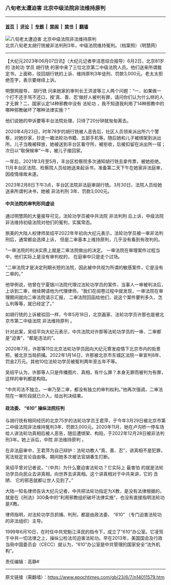 ### 八旬老太遭迫害 北京中级法院非法维持原判

---

#### [首页](../../../..?n14011579) &nbsp;|&nbsp; [评论](../../../../../epoch-comment?n14011579) &nbsp;|&nbsp; [专题](../../../../../epoch-special?n14011579) &nbsp;|&nbsp; [禁闻](../../../../../epoch-news?n14011579) &nbsp;|&nbsp; [禁书](../../../../../books?n14011579) &nbsp;|&nbsp; [翻墙](https://github.com/gfw-breaker/nogfw/blob/master/README.md?n14011579)


<div><img alt="八旬老太遭迫害 北京中级法院非法维持原判" class="attachment-djy_600_400 size-djy_600_400 wp-post-image" src="https://i.epochtimes.com/assets/uploads/2021/11/id13396345-08151-600x400.jpg"/>
<div class="caption">
 北京八旬老太胡行铣被非法判刑3年，中级法院维持冤判。（档案照）（明慧网）
</div></div><hr/><div class="post_content" id="artbody" itemprop="articleBody">
 <!-- article content begin -->
 <p>
  【大纪元2023年06月07日讯】（大纪元记者李洁思综合报导）6月2日，北京81岁的
  <ok href="https://www.epochtimes.com/gb/tag/%E6%B3%95%E8%BD%AE%E5%8A%9F.html">
   法轮功
  </ok>
  学员
  <ok href="https://www.epochtimes.com/gb/tag/%E8%83%A1%E8%A1%8C%E9%93%A3.html">
   胡行铣
  </ok>
  的家中来了三位北京第二中级法院人员。他们送来所谓裁定书，上面称，驳回胡行铣的上诉、维持原判3年徒刑、罚款3,000元。老太太拒绝签字，表示要继续上诉。
 </p>
 <p>
  明慧网报导，
  <ok href="https://www.epochtimes.com/gb/tag/%E8%83%A1%E8%A1%8C%E9%93%A3.html">
   胡行铣
  </ok>
  问来她家的审判长王洪波等三人两个问题：“一、如果做一个打不还手骂不还口，按‘真、善、忍’做好人被判有罪，请问你们认为什么样的人才无罪？二、国家认定14种邪教中没有
  <ok href="https://www.epochtimes.com/gb/tag/%E6%B3%95%E8%BD%AE%E5%8A%9F.html">
   法轮功
  </ok>
  ，我不知道我利用了14种邪教中的哪种邪教破坏了哪种法律实施？”
 </p>
 <p>
  他们说她的申诉要等丰台法院处理，只待了20分钟就匆匆离去。
 </p>
 <p>
  2020年4月23日，时年78岁的胡行铣被人恶告后，社区人员领来派出所六个警察，对她抄家，抄走一箱法轮功书籍、五部手机等。随后她和儿子被绑架到派出所。儿子当晚被释放，她被送到丰台区看守所，被拒收，后被扣留在派出所一宿；次日以“取保候审”一年，被儿子接回家。
 </p>
 <p>
  一年后，2021年3月至5月，丰台区检察院多次通知胡行铣去拿传票，被她拒绝。11月丰台区法院、检察院人员给她送来起诉书，准备第二天下午在她家非法庭审，因疫情缘故未遂。
 </p>
 <p>
  2023年2月8日下午3点，丰台区法院非法庭审胡行铣。3月30日，法院人员给她送来所谓判决书，她被
  <ok href="https://www.epochtimes.com/gb/tag/%E9%9D%9E%E6%B3%95%E5%88%A4%E5%88%91.html">
   非法判刑
  </ok>
  3年、罚款3,000元。
 </p>
 <h4>
  中共法院的审判形同虚设
 </h4>
 <p>
  通过明慧网的大量报导可见，法轮功学员被中共法院
  <ok href="https://www.epochtimes.com/gb/tag/%E9%9D%9E%E6%B3%95%E5%88%A4%E5%88%91.html">
   非法判刑
  </ok>
  后上诉，中级法院非法维持初级法院对他们的冤判，实属常态。
 </p>
 <p class="p1">
  旅美的大陆人权律师吴绍平2022年年初向大纪元表示，法轮功学员被一审非法判刑后，通常都会选择上诉，
  <span class="s1">
   但是二审基本上维持原判，几乎没有看到有改判的。
  </span>
 </p>
 <p class="p1">
  <span class="s1">
   “一审法院的判决实质上就是二审法院做出的决定。
  </span>
  一审法院在审理案件过程当中，他们实际上是没有审判权的，
  <span class="s1">
   在庭审中只是走个过场。
  </span>
 </p>
 <p class="p1">
  “二审法院才是决定刑期长短的法院，因此被中共视为所谓的敏感案件，它是没有二审的。”
 </p>
 <p class="p1">
  他举例说，他曾在宁夏银川法院代理过法轮功学员的案件，当事人一审被判决后，上诉到二审，继续聘请他为代理律师。“我们在阅卷过程中就发现，一审法院在审理期间就向二审法院请示汇报，
  <span class="s1">
   二审法院回函给他们，说这个案件要判多久、怎么判等等，就已经定了。”
  </span>
 </p>
 <p class="p1">
  如胡行铣的上诉被驳回一样，今年5月18日，北京画家、法轮功学员许那也是被北京市第二中级法院
  <ok href="https://www.epochtimes.com/gb/tag/%E9%9D%9E%E6%B3%95%E7%BB%B4%E6%8C%81%E5%8E%9F%E5%88%A4.html">
   非法维持原判
  </ok>
  。
 </p>
 <p class="p1">
  针对此案，吴绍平向大纪元表示，中共法院对许那等法轮功学员的一审、二审都是“迫害”，“都是违法的”。
 </p>
 <p class="p1">
  2020年7月，许那等11位北京法轮功学员因向大纪元寄发疫情下北京市内的街景照，被北京当局抓捕。2022年1月14日，许那被北京市东城区法院一审宣判8年、罚金2万元。其他10位法轮功学员被冤判两年至五年不等。
 </p>
 <p class="p1">
  吴绍平认为，许那等人只是传播图片、真相，有什么罪？本身无罪而被判为有罪，这样的审判都是构陷。
 </p>
 <p>
  “中共司法不独立。一审乃至二审，都没有独立的审判权利。”他再次强调，二审法院在一审阶段就已介入，给出判决结果。
 </p>
 <h4>
  政法委、
  <ok href="https://www.epochtimes.com/gb/tag/%E2%80%9C610%E2%80%9D.html">
   “610”
  </ok>
  操纵法院枉判
 </h4>
 <p>
  与胡行铣有相同经历的北京75岁的法轮功学员王君萍，于今年3月29日被北京市第二中级法院非法维持冤判3年、罚款3,000元。2020年11月，她在卢沟桥一停车场给人讲法轮功真相后被人恶告，随后遭绑架、构陷，于2022年12月28日被非法判刑3年。她上诉后，中院
  <ok href="https://www.epochtimes.com/gb/tag/%E9%9D%9E%E6%B3%95%E7%BB%B4%E6%8C%81%E5%8E%9F%E5%88%A4.html">
   非法维持原判
  </ok>
  。
 </p>
 <p>
  在非法庭审中，王君萍为自己辩护：法轮功教人“真、善、忍”，讲真相不是犯罪，宪法规定言论自由等。期间她多次被法官胡春生打断。
 </p>
 <p>
  吴绍平曾对记者说，“（中共）为什么要迫害法轮功？它实际上
  <span class="s2">
   最害怕
  </span>
  的就是法轮功学员向民众去讲真相，向世界去讲真相。这个讲真相对于中共来讲，它的
  <span class="s2">
   丑陋、
  </span>
  它的邪恶就都让世人见到了。”
 </p>
 <p>
  大陆一知名律师告诉大纪元记者，中共把法轮功指定为X教，是没有法律根据的，就是在《刑法》300条中的“利用邪教组织破坏法律实施”，也没有直接指明法轮功是X教。
 </p>
 <p>
  律师指明，对法轮功学员抓捕、判刑，都是由政法委、
  <ok href="https://www.epochtimes.com/gb/tag/%E2%80%9C610%E2%80%9D.html">
   “610”
  </ok>
  （专门迫害法轮功的非法组织）主导。
 </p>
 <p>
  1999年6月10日，在时任中共党魁江泽民的指令下，成立了“610”办公室。它凌驾于中共一切法律之上，操纵公检法司迫害法轮功。早在2013年，美国国会及行政当局中国委员会（CECC）就认为，“610”办公室是中共管理的国家安全“法外机构”。
 </p>
 <p>
  责任编辑：高静#
 </p>
 <!-- article content end -->
 <div id="below_article_ad">
 </div>
</div>


---

原文链接（需翻墙）：https://www.epochtimes.com/gb/23/6/7/n14011579.htm
